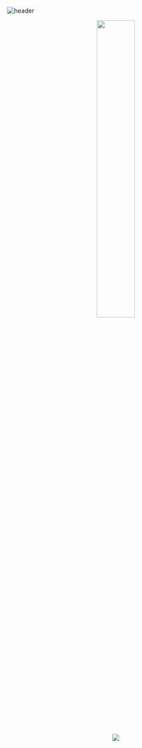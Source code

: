 ![header](https://capsule-render.vercel.app/api?type=waving&color=b0d4ff&height=300&section=header&text=Wonhyeong&fontSize=90&animation=fadeIn&fontAlignY=38)




<!-- <h3 align="center"> My Github Stats </h3> -->

<div align="center">
<a href="s">
  <img src="https://github-readme-stats.vercel.app/api?username=whl0526&theme=whl0526&show_icons=true" width="42%" />
</a>


 ![](https://github-profile-summary-cards.vercel.app/api/cards/profile-details?username=whl0526)
